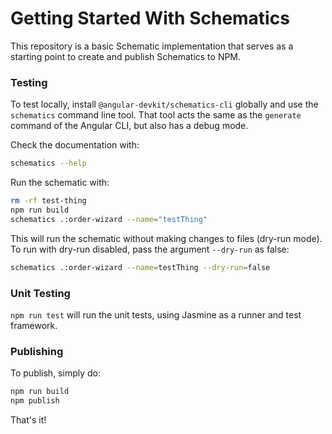 # Getting Started With Schematics

This repository is a basic Schematic implementation that serves as a starting point to create and publish Schematics to NPM.

### Testing

To test locally, install `@angular-devkit/schematics-cli` globally and use the `schematics` command line tool. That tool acts the same as the `generate` command of the Angular CLI, but also has a debug mode.

Check the documentation with:
```bash
schematics --help
```

Run the schematic with:
```bash
rm -rf test-thing
npm run build
schematics .:order-wizard --name="testThing"
```

This will run the schematic without making changes to files (dry-run mode).
To run with dry-run disabled, pass the argument `--dry-run` as false:
```bash
schematics .:order-wizard --name=testThing --dry-run=false
```

### Unit Testing

`npm run test` will run the unit tests, using Jasmine as a runner and test framework.

### Publishing

To publish, simply do:

```bash
npm run build
npm publish
```

That's it!

